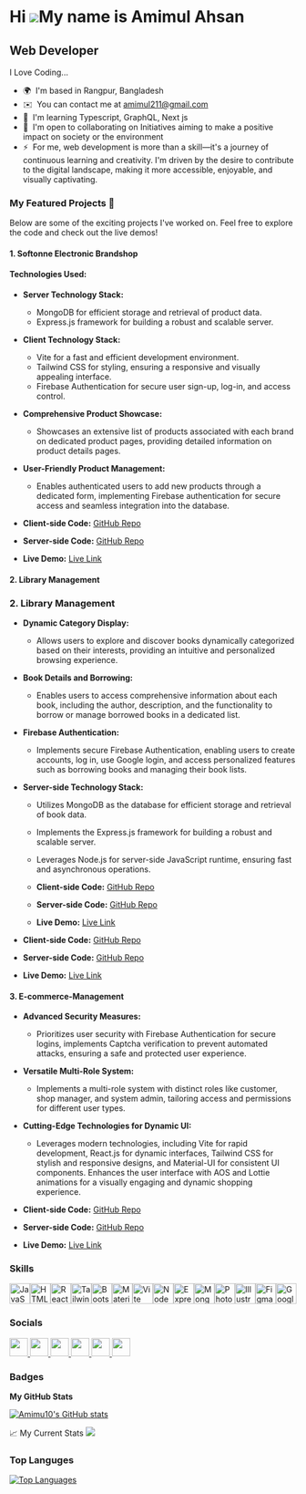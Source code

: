 Hi ![](https://user-images.githubusercontent.com/18350557/176309783-0785949b-9127-417c-8b55-ab5a4333674e.gif)My name is Amimul Ahsan
====================================================================================================================================

Web Developer
-------------
I Love Coding...

* 🌍  I'm based in Rangpur, Bangladesh
* ✉️  You can contact me at [amimul211@gmail.com](mailto:amimul211@gmail.com)
* 🧠  I'm learning Typescript, GraphQL, Next js
* 🤝  I'm open to collaborating on Initiatives aiming to make a positive impact on society or the environment
* ⚡  For me, web development is more than a skill—it's a journey of continuous learning and creativity. I'm driven by the desire to contribute to the digital landscape, making it more accessible, enjoyable, and visually captivating.

### My Featured Projects 🚀

Below are some of the exciting projects I've worked on. Feel free to explore the code and check out the live demos!

#### 1. Softonne Electronic Brandshop 
  #### Technologies Used:
  - **Server Technology Stack:**
    - MongoDB for efficient storage and retrieval of product data.
    - Express.js framework for building a robust and scalable server.
    
  - **Client Technology Stack:**
    - Vite for a fast and efficient development environment.
    - Tailwind CSS for styling, ensuring a responsive and visually appealing interface.
    - Firebase Authentication for secure user sign-up, log-in, and access control.
- **Comprehensive Product Showcase:**
  - Showcases an extensive list of products associated with each brand on dedicated product pages, providing detailed information on product details pages.

- **User-Friendly Product Management:**
  - Enables authenticated users to add new products through a dedicated form, implementing Firebase authentication for secure access and seamless integration into the database.

- **Client-side Code:** [GitHub Repo](https://github.com/Amimu10/Softnee-Electronic-Brandshop-Frontend.git) 
- **Server-side Code:** [GitHub Repo](https://github.com/Amimu10/Softnee-Electronic-Brandshop-Backend.git)
- **Live Demo:** [Live Link](https://elite-electro.web.app/)

#### 2. Library Management 
### 2. Library Management 

- **Dynamic Category Display:**
  - Allows users to explore and discover books dynamically categorized based on their interests, providing an intuitive and personalized browsing experience.

- **Book Details and Borrowing:**
  - Enables users to access comprehensive information about each book, including the author, description, and the functionality to borrow or manage borrowed books in a dedicated list.

- **Firebase Authentication:**
  - Implements secure Firebase Authentication, enabling users to create accounts, log in, use Google login, and access personalized features such as borrowing books and managing their book lists.

- **Server-side Technology Stack:**
  - Utilizes MongoDB as the database for efficient storage and retrieval of book data.
  - Implements the Express.js framework for building a robust and scalable server.
  - Leverages Node.js for server-side JavaScript runtime, ensuring fast and asynchronous operations.
  
  - **Client-side Code:** [GitHub Repo](https://github.com/Amimu10/Library-Management-Frontend.git)
  - **Server-side Code:** [GitHub Repo](https://github.com/Amimu10/Library-Management-Backend.git)
  - **Live Demo:** [Live Link](https://library-management-d02e0.web.app/)

- **Client-side Code:** [GitHub Repo](https://github.com/Amimu10/Library-Management-Frontend.git)
- **Server-side Code:** [GitHub Repo](https://github.com/Amimu10/Library-Management-Backend.git)
- **Live Demo:** [Live Link](https://library-management-d02e0.web.app/)

#### 3. E-commerce-Management 
- **Advanced Security Measures:**
  - Prioritizes user security with Firebase Authentication for secure logins, implements Captcha verification to prevent automated attacks, ensuring a safe and protected user experience.
- **Versatile Multi-Role System:**
  - Implements a multi-role system with distinct roles like customer, shop manager, and system admin, tailoring access and permissions for different user types.
- **Cutting-Edge Technologies for Dynamic UI:**
  - Leverages modern technologies, including Vite for rapid development, React.js for dynamic interfaces, Tailwind CSS for stylish and responsive designs, and Material-UI for consistent UI components. Enhances the user interface with AOS and Lottie animations for a visually engaging and dynamic shopping experience.


- **Client-side Code:** [GitHub Repo](https://github.com/Amimu10/E-commerce-Management-Frontend.git)
- **Server-side Code:** [GitHub Repo](https://github.com/Amimu10/E-commerce-Management-Backend.git)
- **Live Demo:** [Live Link](https://celebrated-cajeta-8cc0fc.netlify.app/)

### Skills


<p align="left">
<a href="https://developer.mozilla.org/en-US/docs/Web/JavaScript" target="_blank" rel="noreferrer"><img src="https://raw.githubusercontent.com/danielcranney/readme-generator/main/public/icons/skills/javascript-colored.svg" width="36" height="36" alt="JavaScript" /></a><a href="https://developer.mozilla.org/en-US/docs/Glossary/HTML5" target="_blank" rel="noreferrer"><img src="https://raw.githubusercontent.com/danielcranney/readme-generator/main/public/icons/skills/html5-colored.svg" width="36" height="36" alt="HTML5" /></a><a href="https://reactjs.org/" target="_blank" rel="noreferrer"><img src="https://raw.githubusercontent.com/danielcranney/readme-generator/main/public/icons/skills/react-colored.svg" width="36" height="36" alt="React" /></a><a href="https://tailwindcss.com/" target="_blank" rel="noreferrer"><img src="https://raw.githubusercontent.com/danielcranney/readme-generator/main/public/icons/skills/tailwindcss-colored.svg" width="36" height="36" alt="TailwindCSS" /></a><a href="https://getbootstrap.com/" target="_blank" rel="noreferrer"><img src="https://raw.githubusercontent.com/danielcranney/readme-generator/main/public/icons/skills/bootstrap-colored.svg" width="36" height="36" alt="Bootstrap" /></a><a href="https://mui.com/" target="_blank" rel="noreferrer"><img src="https://raw.githubusercontent.com/danielcranney/readme-generator/main/public/icons/skills/materialui-colored.svg" width="36" height="36" alt="Material UI" /></a><a href="https://vitejs.dev/" target="_blank" rel="noreferrer"><img src="https://raw.githubusercontent.com/danielcranney/readme-generator/main/public/icons/skills/vite-colored.svg" width="36" height="36" alt="Vite" /></a><a href="https://nodejs.org/en/" target="_blank" rel="noreferrer"><img src="https://raw.githubusercontent.com/danielcranney/readme-generator/main/public/icons/skills/nodejs-colored.svg" width="36" height="36" alt="NodeJS" /></a><a href="https://expressjs.com/" target="_blank" rel="noreferrer"><img src="https://raw.githubusercontent.com/danielcranney/readme-generator/main/public/icons/skills/express-colored-dark.svg" width="36" height="36" alt="Express" /></a><a href="https://www.mongodb.com/" target="_blank" rel="noreferrer"><img src="https://raw.githubusercontent.com/danielcranney/readme-generator/main/public/icons/skills/mongodb-colored.svg" width="36" height="36" alt="MongoDB" /></a><a href="https://www.adobe.com/uk/products/photoshop.html" target="_blank" rel="noreferrer"><img src="https://raw.githubusercontent.com/danielcranney/readme-generator/main/public/icons/skills/photoshop-colored-dark.svg" width="36" height="36" alt="Photoshop" /></a><a href="https://www.adobe.com/uk/products/illustrator.html" target="_blank" rel="noreferrer"><img src="https://raw.githubusercontent.com/danielcranney/readme-generator/main/public/icons/skills/illustrator-colored-dark.svg" width="36" height="36" alt="Illustrator" /></a><a href="https://www.figma.com/" target="_blank" rel="noreferrer"><img src="https://raw.githubusercontent.com/danielcranney/readme-generator/main/public/icons/skills/figma-colored.svg" width="36" height="36" alt="Figma" /></a><a href="https://cloud.google.com/" target="_blank" rel="noreferrer"><img src="https://raw.githubusercontent.com/danielcranney/readme-generator/main/public/icons/skills/googlecloud-colored.svg" width="36" height="36" alt="Google Cloud" /></a>
</p>


### Socials

<p align="left"> <a href="https://www.facebook.com/mushkil.ahsan.ador" target="_blank" rel="noreferrer"> <picture> <source media="(prefers-color-scheme: dark)" srcset="https://raw.githubusercontent.com/danielcranney/readme-generator/main/public/icons/socials/facebook-dark.svg" /> <source media="(prefers-color-scheme: light)" srcset="https://raw.githubusercontent.com/danielcranney/readme-generator/main/public/icons/socials/facebook.svg" /> <img src="https://raw.githubusercontent.com/danielcranney/readme-generator/main/public/icons/socials/facebook.svg" width="32" height="32" /> </picture> </a> <a href="https://www.github.com/Amimu10" target="_blank" rel="noreferrer"> <picture> <source media="(prefers-color-scheme: dark)" srcset="https://raw.githubusercontent.com/danielcranney/readme-generator/main/public/icons/socials/github-dark.svg" /> <source media="(prefers-color-scheme: light)" srcset="https://raw.githubusercontent.com/danielcranney/readme-generator/main/public/icons/socials/github.svg" /> <img src="https://raw.githubusercontent.com/danielcranney/readme-generator/main/public/icons/socials/github.svg" width="32" height="32" /> </picture> </a> <a href="http://www.instagram.com/adorkhan37" target="_blank" rel="noreferrer"> <picture> <source media="(prefers-color-scheme: dark)" srcset="undefined" /> <source media="(prefers-color-scheme: light)" srcset="https://raw.githubusercontent.com/danielcranney/readme-generator/main/public/icons/socials/instagram.svg" /> <img src="https://raw.githubusercontent.com/danielcranney/readme-generator/main/public/icons/socials/instagram.svg" width="32" height="32" /> </picture> </a> <a href="https://www.linkedin.com/in/amimul-ahsan-842b35262" target="_blank" rel="noreferrer"> <picture> <source media="(prefers-color-scheme: dark)" srcset="https://raw.githubusercontent.com/danielcranney/readme-generator/main/public/icons/socials/linkedin-dark.svg" /> <source media="(prefers-color-scheme: light)" srcset="https://raw.githubusercontent.com/danielcranney/readme-generator/main/public/icons/socials/linkedin.svg" /> <img src="https://raw.githubusercontent.com/danielcranney/readme-generator/main/public/icons/socials/linkedin.svg" width="32" height="32" /> </picture> </a> <a href="http://www.medium.com/@amimul211" target="_blank" rel="noreferrer"> <picture> <source media="(prefers-color-scheme: dark)" srcset="https://raw.githubusercontent.com/danielcranney/readme-generator/main/public/icons/socials/medium-dark.svg" /> <source media="(prefers-color-scheme: light)" srcset="https://raw.githubusercontent.com/danielcranney/readme-generator/main/public/icons/socials/medium.svg" /> <img src="https://raw.githubusercontent.com/danielcranney/readme-generator/main/public/icons/socials/medium.svg" width="32" height="32" /> </picture> </a> <a href="https://www.x.com/AmimulA11782956" target="_blank" rel="noreferrer"> <picture> <source media="(prefers-color-scheme: dark)" srcset="https://raw.githubusercontent.com/danielcranney/readme-generator/main/public/icons/socials/twitter-dark.svg" /> <source media="(prefers-color-scheme: light)" srcset="https://raw.githubusercontent.com/danielcranney/readme-generator/main/public/icons/socials/twitter.svg" /> <img src="https://raw.githubusercontent.com/danielcranney/readme-generator/main/public/icons/socials/twitter.svg" width="32" height="32" /> </picture> </a></p>

### Badges

<b>My GitHub Stats</b>

<a href="http://www.github.com/Amimu10"><img src="https://github-readme-stats.vercel.app/api?username=Amimu10&show_icons=true&hide=&count_private=true&title_color=0891b2&text_color=ef4444&icon_color=0891b2&bg_color=22272e&hide_border=true&show_icons=true" alt="Amimu10's GitHub stats" /></a>

📈 My Current Stats
<a href="http://www.github.com/Amimu10"><img src="https://github-readme-streak-stats.herokuapp.com/?user=Amimu10&stroke=ef4444&background=22272e&ring=0891b2&fire=0891b2&currStreakNum=ef4444&currStreakLabel=0891b2&sideNums=ef4444&sideLabels=ef4444&dates=ef4444&hide_border=true" /></a>


### Top Languges 
<a href="https://github.com/Amimu10" align="left"><img src="https://github-readme-stats.vercel.app/api/top-langs/?username=Amimu10&langs_count=10&title_color=0891b2&text_color=ef4444&icon_color=0891b2&bg_color=22272e&hide_border=true&locale=en&custom_title=Top%20%Languages" alt="Top Languages" /></a>
